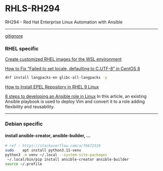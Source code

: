 # RHLS-RH294
RH294 - Red Hat Enterprise Linux Automation with Ansible

---

[gitignore](https://www.toptal.com/developers/gitignore/api/visualstudiocode,ansible,vim)

### RHEL specific

[Create customized RHEL images for the WSL environment](https://developers.redhat.com/articles/2023/11/15/create-customized-rhel-images-wsl-environment?source=sso)

[How to Fix “Failed to set locale, defaulting to C.UTF-8” in CentOS 8](https://www.tecmint.com/fix-failed-to-set-locale-defaulting-to-c-utf-8-in-centos/)

```sh
dnf install langpacks-en glibc-all-langpacks -y
```

[How to Install EPEL Repository in RHEL 9 Linux](https://www.tecmint.com/install-epel-repo-rhel-9/)

[8 steps to developing an Ansible role in Linux](https://www.redhat.com/sysadmin/developing-ansible-role)
In this article, an existing Ansible playbook is used to deploy Vim and convert it to a role adding flexibility and reusability.

---

### Debian specific

#### install ansible-creator, ansible-builder, ...

```bash
# ref : https://stackoverflow.com/a/76672519
sudo    apt install python3.11-venv
python3 -m venv ~/.local --system-site-packages
 ~/.local/bin/pip install ansible-creator ansible-builder
source ~/.profile
```
